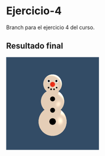 # Ejercicio-4
Branch para el ejercicio 4 del curso.

## Resultado final
<img src="snowman.png" alt="Texto alternativo" width="250" height="250">

